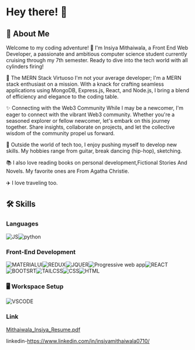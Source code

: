# Hey there! 👋

## 🚀 About Me
Welcome to my coding adventure! 🚀 I'm Insiya Mithaiwala, a Front End Web Developer, a passionate and ambitious computer science student currently cruising through my 7th semester. 
Ready to dive into the tech world with all cylinders firing!

🌟 The MERN Stack Virtuoso
I'm not your average developer; I'm a MERN stack enthusiast on a mission. With a knack for crafting seamless applications using MongoDB, Express.js, React, and Node.js, I bring a blend of efficiency and elegance to the coding table.

✨ Connecting with the Web3 Community
While I may be a newcomer, I'm eager to connect with the vibrant Web3 community. Whether you're a seasoned explorer or fellow newcomer, let's embark on this journey together. Share insights, collaborate on projects, and let the collective wisdom of the community propel us forward.

🎸 Outside the world of tech too, I enjoy pushing myself to develop new skills. My hobbies range from guitar, break dancing (hip-hop), sketching.

📚 I also love reading books on personal development,Fictional Stories And Novels. My favorite ones are From Agatha Christie.

✈️ I love traveling too.

## 🛠️ Skills

### Languages

![JS](https://github.com/InsiyaMithaiwala/InsiyaMithaiwala/assets/130983978/e7ffc650-5e44-44a9-89ea-5944d15da47b)![python](https://github.com/InsiyaMithaiwala/InsiyaMithaiwala/assets/130983978/90dcb1cc-239d-435e-943e-a1336c24c552)


### Front-End Development

![MATERIALUI](https://github.com/InsiyaMithaiwala/InsiyaMithaiwala/assets/130983978/c30ba108-b2d2-4662-ae47-4db90158e146)![REDUX](https://github.com/InsiyaMithaiwala/InsiyaMithaiwala/assets/130983978/cafe2372-adba-4584-86e1-6072374afae2)![JQUER](https://github.com/InsiyaMithaiwala/InsiyaMithaiwala/assets/130983978/76ead7bd-99ea-4aa6-8ef1-28d386046a15)![Progressive web app](https://github.com/InsiyaMithaiwala/InsiyaMithaiwala/assets/130983978/18102e75-917a-4d75-9c38-04d38f33bba4)![REACT](https://github.com/InsiyaMithaiwala/InsiyaMithaiwala/assets/130983978/dfd9749d-10e0-44e6-a0e1-7138a74ac9c5)![BOOTSRT](https://github.com/InsiyaMithaiwala/InsiyaMithaiwala/assets/130983978/f2d42626-9911-4b63-a1d3-32f048cea8ee)![TAILCSS](https://github.com/InsiyaMithaiwala/InsiyaMithaiwala/assets/130983978/02097467-17d4-4d2a-b502-e04db65883c7)![CSS](https://github.com/InsiyaMithaiwala/InsiyaMithaiwala/assets/130983978/3a30217f-4082-4378-8f79-52fd8e67d46c)![HTML](https://github.com/InsiyaMithaiwala/InsiyaMithaiwala/assets/130983978/cdbedb83-b269-4c8e-ba42-d154c6574861)

### 🖥️ Workspace Setup

![VSCODE](https://github.com/InsiyaMithaiwala/InsiyaMithaiwala/assets/130983978/5f380197-c89c-4859-8835-d293acf7046e)



### Link

[Mithaiwala_Insiya_Resume.pdf](https://github.com/InsiyaMithaiwala/InsiyaMithaiwala/files/13465061/Mithaiwala_Insiya_Resume.pdf)

linkedin-https://www.linkedin.com/in/insiyamithaiwala0710/
